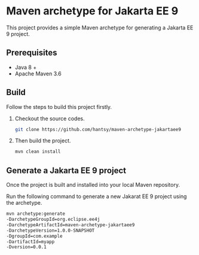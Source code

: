 # Maven archetype for Jakarta EE 9

This project provides a simple Maven archetype for generating a Jakarta EE 9 project.

## Prerequisites

* Java 8 +
* Apache Maven 3.6

## Build

Follow the steps to build this project firstly.

1. Checkout the source codes.

   ```bash
   git clone https://github.com/hantsy/maven-archetype-jakartaee9
   ```
   
2. Then build the project.

   ```bash
   mvn clean install
   ```

## Generate a Jakarta EE 9 project

Once the project is built and installed into your local Maven repository.

Run the following command to generate a new Jakarat EE 9 project using the archetype.

```bash
mvn archetype:generate
-DarchetypeGroupId=org.eclipse.ee4j 
-DarchetypeArtifactId=maven-archetype-jakartaee9 
-DarchetypeVersion=1.0.0-SNAPSHOT  
-DgroupId=com.example 
-DartifactId=myapp
-Dversion=0.0.1 
```
